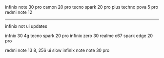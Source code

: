 infinix note 30 pro
camon 20 pro
tecno spark 20 pro plus
techno pova 5 pro
redmi note 12

---

<!-- npm run dev -->

infinix not ui updates

infnix 30 4g
tecno spark 20 pro
infinix zero 30
realme c67
spark edge 20 pro

redmi note 13 8, 256 ui slow
infinix note note 30 pro
